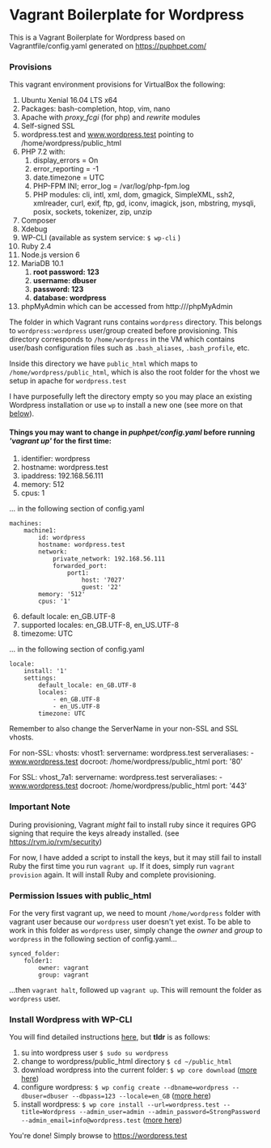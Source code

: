 # Vagrant Boilerplate for Wordpress

This is a Vagrant Boilerplate for Wordpress based on Vagrantfile/config.yaml generated on 
https://puphpet.com/

### Provisions
This vagrant environment provisions for VirtualBox the following:
1. Ubuntu Xenial 16.04 LTS x64
2. Packages: bash-completion, htop, vim, nano
3. Apache with _proxy_fcgi_ (for php) and _rewrite_ modules
4. Self-signed SSL
5. wordpress.test and www.wordpress.test pointing to /home/wordpress/public_html
6. PHP 7.2 with:
    1. display_errors = On
    2. error_reporting = -1 
    3. date.timezone = UTC
    4. PHP-FPM INI; error_log = /var/log/php-fpm.log
    5. PHP modules: cli, intl, xml, dom, gmagick, SimpleXML, ssh2, xmlreader, curl, exif, ftp, gd, iconv, imagick, json, mbstring, mysqli, posix, sockets, tokenizer, zip, unzip
7. Composer
8. Xdebug
9. WP-CLI (available as system service: `$ wp-cli` )
10. Ruby 2.4
11. Node.js version 6
12. MariaDB 10.1
    1. **root password: 123**
    2. **username: dbuser**
    3. **password: 123**
    4. **database: wordpress**
13. phpMyAdmin which can be accessed from http://<your-ip-or-domain>/phpMyAdmin
    
The folder in which Vagrant runs contains `wordpress` directory. This belongs to 
`wordpress:wordpress` user/group created before provisioning. This directory corresponds
to `/home/wordpress` in the VM which contains user/bash configuration files such as 
`.bash_aliases`, `.bash_profile`, etc.

Inside this directory we have `public_html` which maps to `/home/wordpress/public_html`,
 which is also the root folder for the vhost we setup in apache for `wordpress.test`
 
I have purposefully left the directory empty so you may place an existing Wordpress 
installation or use `wp` to install a new one (see more on that [below](#wp-cli)).

#### Things you may want to change in _puphpet/config.yaml_ before running _'vagrant up'_ for the first time:

1. identifier: wordpress
2. hostname: wordpress.test
3. ipaddress: 192.168.56.111
4. memory: 512
5. cpus: 1

... in the following section of config.yaml

    machines:
        machine1:
            id: wordpress
            hostname: wordpress.test
            network:
                private_network: 192.168.56.111
                forwarded_port:
                    port1:
                        host: '7027'
                        guest: '22'
            memory: '512'
            cpus: '1'

6. default locale: en_GB.UTF-8
7. supported locales: en_GB.UTF-8, en_US.UTF-8
8. timezome: UTC

... in the following section of config.yaml

    locale:
        install: '1'
        settings:
            default_locale: en_GB.UTF-8
            locales:
                - en_GB.UTF-8
                - en_US.UTF-8
            timezone: UTC

Remember to also change the ServerName in your non-SSL and SSL vhosts.

For non-SSL:
    vhosts:
        vhost1:
            servername: wordpress.test
            serveraliases:
                - www.wordpress.test
            docroot: /home/wordpress/public_html
            port: '80'

For SSL:
    vhost_7a1:
        servername: wordpress.test
        serveraliases:
            - www.wordpress.test
        docroot: /home/wordpress/public_html
        port: '443'

### Important Note
During provisioning, Vagrant _might_ fail to install ruby since it requires GPG signing 
that require the keys already installed. (see https://rvm.io/rvm/security)

For now, I have added a script to install the keys, but it may still fail to install Ruby 
the first time you run `vagrant up`. If it does, simply run `vagrant provision` again. 
It will install Ruby and complete provisioning.

### Permission Issues with public_html
For the very first vagrant up, we need to mount `/home/wordpress` folder with vagrant 
user because our `wordpress` user doesn't yet exist. To be able to work in this folder as 
`wordpress` user, simply change the _owner_ and _group_ to `wordpress` in the following 
section of config.yaml...

    synced_folder:
        folder1:
            owner: vagrant
            group: vagrant
...then `vagrant halt`, followed up `vagrant up`. This will remount the folder as 
`wordpress` user.

### <a name="wp-cli"></a>Install Wordpress with WP-CLI
You will find detailed instructions [here](https://www.inmotionhosting.com/support/edu/wp-cli/getting-started/install-wordpress-using-wp-cli),
but **tldr** is as follows:
1. su into wordpress user
`$ sudo su wordpress`
2. change to wordpress/public_html directory `$ cd ~/public_html`
3. download wordpress into the current folder: `$ wp core download` ([more here](https://developer.wordpress.org/cli/commands/core/download/))
4. configure wordpress: `$ wp config create --dbname=wordpress --dbuser=dbuser --dbpass=123 --locale=en_GB` ([more here](https://developer.wordpress.org/cli/commands/config/create/))
5. install wordpress: `$ wp core install --url=wordpress.test --title=Wordpress --admin_user=admin --admin_password=StrongPassword --admin_email=info@wordpress.test` ([more here](https://developer.wordpress.org/cli/commands/core/install/))

You're done! Simply browse to https://wordpress.test